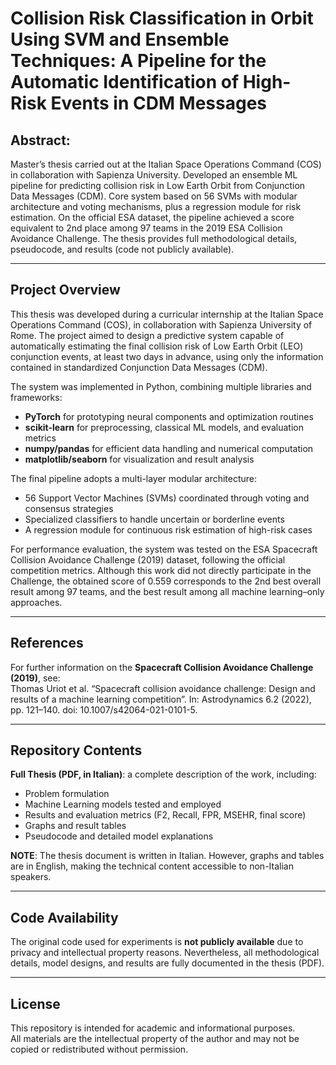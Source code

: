 # Collision Risk Classification in Orbit Using SVM and Ensemble Techniques: A Pipeline for the Automatic Identification of High-Risk Events in CDM Messages 

## Abstract:
Master’s thesis carried out at the Italian Space Operations Command (COS) in collaboration with Sapienza University.
Developed an ensemble ML pipeline for predicting collision risk in Low Earth Orbit from Conjunction Data Messages (CDM).
Core system based on 56 SVMs with modular architecture and voting mechanisms, plus a regression module for risk estimation.
On the official ESA dataset, the pipeline achieved a score equivalent to 2nd place among 97 teams in the 2019 ESA Collision Avoidance Challenge.
The thesis provides full methodological details, pseudocode, and results (code not publicly available).

--- 

## Project Overview
This thesis was developed during a curricular internship at the Italian Space Operations Command (COS), in collaboration with Sapienza University of Rome.
The project aimed to design a predictive system capable of automatically estimating the final collision risk of Low Earth Orbit (LEO) conjunction events, at least two days in advance, using only the information contained in standardized Conjunction Data Messages (CDM).

The system was implemented in Python, combining multiple libraries and frameworks:
   - **PyTorch** for prototyping neural components and optimization routines
   - **scikit-learn** for preprocessing, classical ML models, and evaluation metrics
   - **numpy/pandas** for efficient data handling and numerical computation
   - **matplotlib/seaborn** for visualization and result analysis

The final pipeline adopts a multi-layer modular architecture:
   - 56 Support Vector Machines (SVMs) coordinated through voting and consensus strategies
   - Specialized classifiers to handle uncertain or borderline events
   - A regression module for continuous risk estimation of high-risk cases

For performance evaluation, the system was tested on the ESA Spacecraft Collision Avoidance Challenge (2019) dataset, following the official competition metrics.
Although this work did not directly participate in the Challenge, the obtained score of 0.559 corresponds to the 2nd best overall result among 97 teams, and the best result among all machine learning–only approaches.

---

## References

For further information on the **Spacecraft Collision Avoidance Challenge (2019)**, see:  
Thomas Uriot et al. “Spacecraft collision avoidance challenge: Design and results of a machine learning competition”. In: Astrodynamics 6.2 (2022), pp. 121–140. doi: 10.1007/s42064-021-0101-5.

---

## Repository Contents

**Full Thesis (PDF, in Italian)**: a complete description of the work, including:
  - Problem formulation
  - Machine Learning models tested and employed
  - Results and evaluation metrics (F2, Recall, FPR, MSEHR, final score)
  - Graphs and result tables
  - Pseudocode and detailed model explanations  

**NOTE**: The thesis document is written in Italian. However, graphs and tables are in English, making the technical content accessible to non-Italian speakers.  

---

## Code Availability

The original code used for experiments is **not publicly available** due to privacy and intellectual property reasons.   Nevertheless, all methodological details, model designs, and results are fully documented in the thesis (PDF).  

---

## License

This repository is intended for academic and informational purposes.  
All materials are the intellectual property of the author and may not be copied or redistributed without permission.  